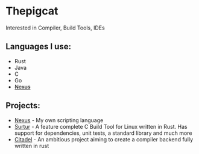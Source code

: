 # Thepigcat

Interested in Compiler, Build Tools, IDEs

## Languages I use:
- Rust
- Java
- C
- Go
- ~~[Nexus](https://github.com/Isible/nexus)~~

## Projects:

- [Nexus](https://github.com/Isible/nexus) - My own scripting language
- [Surtur](https://github.com/Nordic-C/surtur) - A feature complete C Build Tool for Linux written in Rust. Has support for dependencies, unit tests, a standard library and much more
- [Citadel](https://github.com/Isible/citadel) - An ambitious project aiming to create a compiler backend fully written in rust
